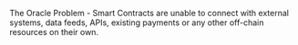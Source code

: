 The Oracle Problem - Smart Contracts are unable to connect with external systems, data feeds, APIs, existing payments or any other off-chain resources on their own.

